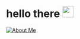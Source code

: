 # hello there <img src="https://discordmojis.com/emojis/10031-60fps_parrot/download" width="30px"> 
[![About Me](https://img.shields.io/badge/archiiv.cc-8A2BE2)](https://archiiv.cc)
